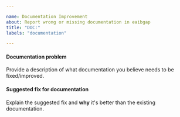 ```yaml
---

name: Documentation Improvement
about: Report wrong or missing documentation in eaibgap
title: "DOC:"
labels: "documentation"

---
```


#### Documentation problem

Provide a description of what documentation you believe needs to be fixed/improved.

#### Suggested fix for documentation

Explain the suggested fix and **why** it's better than the existing documentation.
